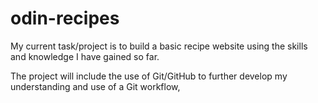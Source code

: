 # odin-recipes
My current task/project is to build a basic recipe website using the skills and knowledge I have gained so far. 

The project will include the use of Git/GitHub to further develop my understanding and use of a Git workflow, 
